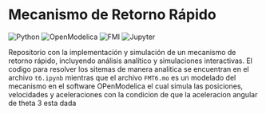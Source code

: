 # Mecanismo de Retorno Rápido

![Python](https://img.shields.io/badge/Python-3.8%2B-blue)
![OpenModelica](https://img.shields.io/badge/OpenModelica-1.20%2B-orange)
![FMI](https://img.shields.io/badge/FMI-2.0-yellow)
![Jupyter](https://img.shields.io/badge/Jupyter-Notebook-orange)

Repositorio con la implementación y simulación de un mecanismo de retorno rápido, incluyendo análisis analítico y simulaciones interactivas. El codigo para resolver los sitemas de manera analitica se encuentran en el archivo `t6.ipynb` mientras que el archivo `FMT6.mo` es un modelado del mecanismo en el software OPenModelica el cual simula las posiciones, velocidades y aceleraciones con la condicion de que la aceleracion angular de theta 3 esta dada
